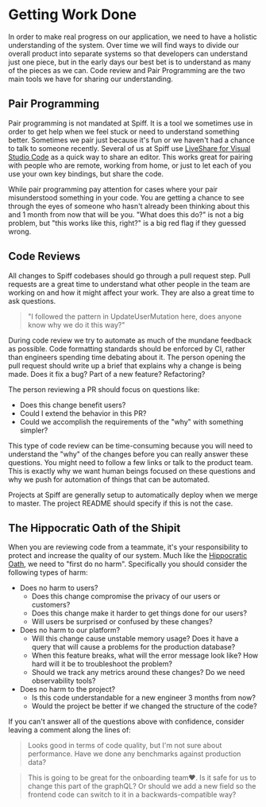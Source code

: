 # Getting Work Done

In order to make real progress on our application, we need to have a holistic understanding of the system.
Over time we will find ways to divide our overall product into separate systems so that developers can understand just one piece,
but in the early days our best bet is to understand as many of the pieces as we can.
Code review and Pair Programming are the two main tools we have for sharing our understanding.

## Pair Programming

Pair programming is not mandated at Spiff.
It is a tool we sometimes use in order to get help when we feel stuck or need to understand something better.
Sometimes we pair just because it's fun or we haven't had a chance to talk to someone recently.
Several of us at Spiff use [LiveShare for Visual Studio Code](https://code.visualstudio.com/blogs/2017/11/15/live-share) as a quick way to share an editor.
This works great for pairing with people who are remote, working from home, or just to let each of you use your own key bindings, but share the code.

While pair programming pay attention for cases where your pair misunderstood something in your code.
You are getting a chance to see through the eyes of someone who hasn't already been thinking about this and 1 month from now that will be you.
"What does this do?" is not a big problem, but "this works like this, right?" is a big red flag if they guessed wrong.

## Code Reviews

All changes to Spiff codebases should go through a pull request step.
Pull requests are a great time to understand what other people in the team are working on and how it might affect your work.
They are also a great time to ask questions.

> "I followed the pattern in UpdateUserMutation here, does anyone know why we do it this way?"

During code review we try to automate as much of the mundane feedback as possible.
Code formatting standards should be enforced by CI, rather than engineers spending time debating about it.
The person opening the pull request should write up a brief that explains why a change is being made.
Does it fix a bug? Part of a new feature? Refactoring?

The person reviewing a PR should focus on questions like:

* Does this change benefit users?
* Could I extend the behavior in this PR?
* Could we accomplish the requirements of the "why" with something simpler?

This type of code review can be time-consuming because you will need to understand the "why" of the changes before you can really answer these questions.
You might need to follow a few links or talk to the product team.
This is exactly why we want human beings focused on these questions and why we push for automation of things that can be automated.

Projects at Spiff are generally setup to automatically deploy when we merge to master.
The project README should specify if this is not the case.

## The Hippocratic Oath of the Shipit

When you are reviewing code from a teammate, it's your responsibility to protect and increase the quality of our system.
Much like the [Hippocratic Oath](https://en.wikipedia.org/wiki/Hippocratic_Oath), we need to "first do no harm".
Specifically you should consider the following types of harm:

* Does no harm to users?
  * Does this change compromise the privacy of our users or customers?
  * Does this change make it harder to get things done for our users?
  * Will users be surprised or confused by these changes?
* Does no harm to our platform?
  * Will this change cause unstable memory usage? Does it have a query that will cause a problems for the production database?
  * When this feature breaks, what will the error message look like? How hard will it be to troubleshoot the problem?
  * Should we track any metrics around these changes? Do we need observability tools?
* Does no harm to the project?
  * Is this code understandable for a new engineer 3 months from now?
  * Would the project be better if we changed the structure of the code?

If you can't answer all of the questions above with confidence, consider leaving a comment along the lines of:

> Looks good in terms of code quality, but I'm not sure about performance. Have we done any benchmarks against production data?

> This is going to be great for the onboarding team❤️. Is it safe for us to change this part of the graphQL? Or should we add a new field so the frontend code can switch to it in a backwards-compatible way?

